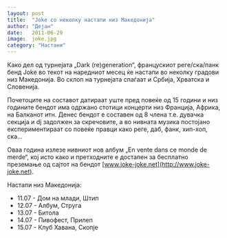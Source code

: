 ```yaml
---
layout: post
title:  "Joke со неколку настапи низ Македонија"
author: "Дејан"
date:   2011-06-29
image:  joke.jpg
category: "Настани"
---
```


Како дел од турнејата „Dark (re)generation“, францускиот реге/ска/панк бенд Joke во текот на наредниот месец ќе 
настапи во неколку градови низ Македонија. Во склоп на турнејата спаѓаат и Србија, Хрватска и Словенија.

Почетоците на составот датираат уште пред повеќе од 15 години и низ годините бендот има одржано стотици концерти низ 
Франција, Африка, на Балканот итн. Денес бендот е составен од 8 члена т.е. дувачка секција и dj задолжен за скречовите, 
а во нивната музика постојано експериментираат со повеќе правци како реге, даб, фанк, хип-хоп, ска...

Оваа година излезе нивниот нов албум „En vente dans ce monde de merde“, кој исто како и претходните е достапен за 
бесплатно преземање од сајтот на бендот [www.joke-joke.net](http://www.joke-joke.net).

Настапи низ Македонија:
* 11.07 - Дом на млади, Штип
* 12.07 - Албум, Струга
* 13.07 - Битола
* 14.07 - Пивофест, Прилеп
* 15.07 - Клуб Хавана, Скопје

